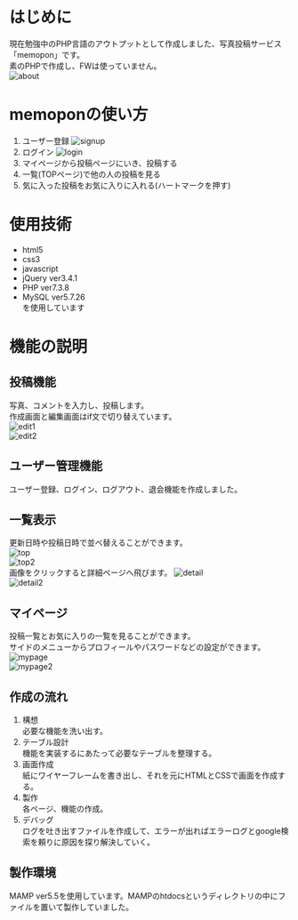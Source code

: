 # はじめに
現在勉強中のPHP言語のアウトプットとして作成しました、写真投稿サービス「memopon」です。  
素のPHPで作成し、FWは使っていません。  
![about](/img/about.png)

# memoponの使い方
1. ユーザー登録
![signup](/img/signup.png)
2. ログイン
![login](/img/login.png)
3. マイページから投稿ページにいき、投稿する
3. 一覧(TOPページ)で他の人の投稿を見る
3. 気に入った投稿をお気に入りに入れる(ハートマークを押す)

# 使用技術
* html5
* css3
* javascript
* jQuery ver3.4.1
* PHP ver7.3.8
* MySQL ver5.7.26  
を使用しています

# 機能の説明
## 投稿機能
写真、コメントを入力し、投稿します。  
作成画面と編集画面はif文で切り替えています。  
![edit1](/img/edit.png)  
![edit2](/img/edit2.png)

## ユーザー管理機能
ユーザー登録、ログイン、ログアウト、退会機能を作成しました。  

## 一覧表示
更新日時や投稿日時で並べ替えることができます。  
![top](/img/top.png)  
![top2](/img/top2.png)  
画像をクリックすると詳細ページへ飛びます。
![detail](/img/detail.png)  
![detail2](/img/detail2.png)  

## マイページ
投稿一覧とお気に入りの一覧を見ることができます。  
サイドのメニューからプロフィールやパスワードなどの設定ができます。  
![mypage](/img/mypage.png)  
![mypage2](/img/mypage2.png)  

## 作成の流れ
1. 構想  
必要な機能を洗い出す。  
2. テーブル設計  
機能を実装するにあたって必要なテーブルを整理する。  
3. 画面作成  
紙にワイヤーフレームを書き出し、それを元にHTMLとCSSで画面を作成する。  
4. 製作  
各ページ、機能の作成。
5. デバッグ  
ログを吐き出すファイルを作成して、エラーが出ればエラーログとgoogle検索を頼りに原因を探り解決していく。  

## 製作環境
MAMP ver5.5を使用しています。MAMPのhtdocsというディレクトリの中にファイルを置いて製作していました。